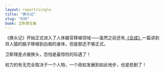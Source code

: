 ```yaml
---
layout: report/single
title: "换头记"
slug: "030"
book: 卫斯理全集
---
```

《换头记》开始正式进入了人体器官移植领域——虽然之前还有[《合成》]({{site.url}}/wesley/027.html)一篇讲到将人猿的脑子移植到白痴的身体，但是那还不够正式。

卫斯理差点被换头，恐怕是最惊险的际遇了！

权力的有无完全取决于一个人物，一个政权发展到如此地步，也是悲剧了！
